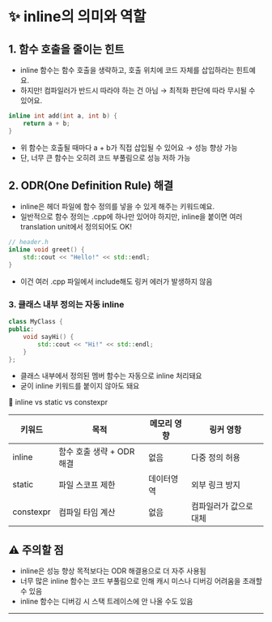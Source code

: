 # ✨ inline의 의미와 역할
## 1. 함수 호출을 줄이는 힌트
- inline 함수는 함수 호출을 생략하고, 호출 위치에 코드 자체를 삽입하라는 힌트예요.
- 하지만! 컴파일러가 반드시 따라야 하는 건 아님 → 최적화 판단에 따라 무시될 수 있어요.
```cpp
inline int add(int a, int b) {
    return a + b;
}
```

- 위 함수는 호출될 때마다 a + b가 직접 삽입될 수 있어요 → 성능 향상 가능
- 단, 너무 큰 함수는 오히려 코드 부풀림으로 성능 저하 가능

## 2. ODR(One Definition Rule) 해결
- inline은 헤더 파일에 함수 정의를 넣을 수 있게 해주는 키워드예요.
- 일반적으로 함수 정의는 .cpp에 하나만 있어야 하지만,
inline을 붙이면 여러 translation unit에서 정의되어도 OK!
```cpp
// header.h
inline void greet() {
    std::cout << "Hello!" << std::endl;
}
```

- 이건 여러 .cpp 파일에서 include해도 링커 에러가 발생하지 않음

### 3. 클래스 내부 정의는 자동 inline
```cpp
class MyClass {
public:
    void sayHi() {
        std::cout << "Hi!" << std::endl;
    }
};
```

- 클래스 내부에서 정의된 멤버 함수는 자동으로 inline 처리돼요
- 굳이 inline 키워드를 붙이지 않아도 돼요

🧠 inline vs static vs constexpr

|키워드|목적|메모리 영향|링커 영항|
|-----|----|---------|--------|
|inline|함수 호출 생략 + ODR 해결|없음|다중 정의 허용|
|static|파일 스코프 제한|데이터영역|외부 링크 방지|
|constexpr|컴파일 타임 계산|없음|컴파일러가 값으로 대체|


## ⚠️ 주의할 점
- inline은 성능 향상 목적보다는 ODR 해결용으로 더 자주 사용됨
- 너무 많은 inline 함수는 코드 부풀림으로 인해 캐시 미스나 디버깅 어려움을 초래할 수 있음
- inline 함수는 디버깅 시 스택 트레이스에 안 나올 수도 있음

----
